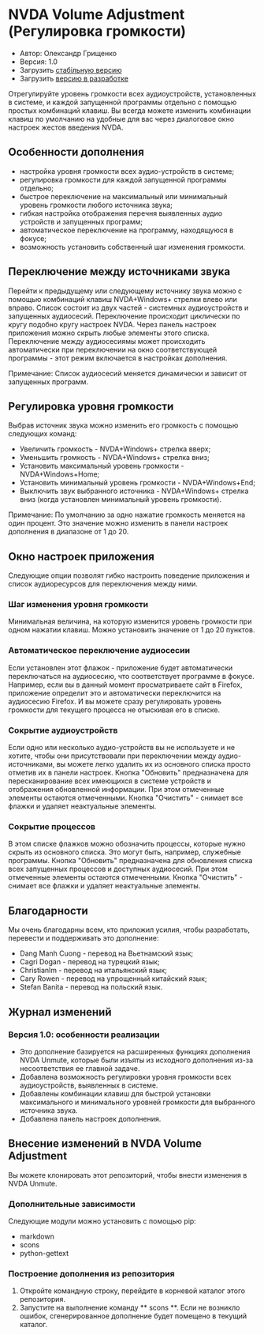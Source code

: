 # NVDA Volume Adjustment (Регулировка громкости)

* Автор: Олександр Грищенко
* Версия: 1.0
* Загрузить [стабільную версию][1]
* Загрузить [версию в разработке][2]

Отрегулируйте уровень громкости всех аудиоустройств, установленных в системе, и каждой запущенной программы отдельно с помощью простых комбинаций клавиш.
Вы всегда можете изменить комбинации клавиш по умолчанию на удобные для вас через диалоговое окно настроек жестов введения NVDA.

## Особенности дополнения
* настройка уровня громкости всех аудио-устройств в системе;
* регулировка громкости для каждой запущенной программы отдельно;
* быстрое переключение на максимальный или минимальный уровень громкости любого источника звука;
* гибкая настройка отображения перечня выявленных аудио устройств и запущенных программ;
* автоматическое переключение на программу, находящуюся в фокусе;
* возможность установить собственный шаг изменения громкости.

## Переключение между источниками звука
Перейти к предыдущему или следующему источнику звука можно с помощью комбинаций клавиш NVDA+Windows+ стрелки влево или вправо. Список состоит из двух частей - системных аудиоустройств и запущенных аудиосесий. Переключение происходит циклически по кругу подобно кругу настроек NVDA.
Через панель настроек приложения можно скрыть любые элементы этого списка.
Переключение между аудиосесиямы может происходить автоматически при переключении на окно соответствующей программы - этот режим включается в настройках дополнения.

Примечание: Список аудиосесий меняется динамически и зависит от запущенных программ.

## Регулировка уровня громкости
Выбрав источник звука можно изменить его громкость с помощью следующих команд:
* Увеличить громкость - NVDA+Windows+ стрелка вверх;
* Уменьшить громкость - NVDA+Windows+ стрелка вниз;
* Установить максимальный уровень громкости - NVDA+Windows+Home;
* Установить минимальный уровень громкости - NVDA+Windows+End;
* Выключить звук выбранного источника - NVDA+Windows+ стрелка вниз (когда установлен минимальный уровень громкости).

Примечание: По умолчанию за одно нажатие громкость меняется на один процент. Это значение можно изменить в панели настроек дополнения в диапазоне от 1 до 20.

## Окно настроек приложения
Следующие опции позволят гибко настроить поведение приложения и список аудиоресурсов для переключения между ними.

### Шаг изменения уровня громкости
Минимальная величина, на которую изменится уровень громкости при одном нажатии клавиш. Можно установить значение от 1 до 20 пунктов.

### Автоматическое переключение аудиосесии
Если установлен этот флажок - приложение будет автоматически переключаться на аудиосесию, что соответствует программе в фокусе.
Например, если вы в данный момент просматриваете сайт в Firefox, приложение определит это и автоматически переключится на аудиосесию Firefox. И вы можете сразу регулировать уровень громкости для текущего процесса не отыскивая его в списке.

### Сокрытие аудиоустройств
Если одно или несколько аудио-устройств вы не используете и не хотите, чтобы они присутствовали при переключении между аудио-источниками, вы можете легко удалить их из основного списка просто отметив их в панели настроек.
Кнопка "Обновить" предназначена для пересканирование всех имеющихся в системе устройств и отображения обновленной информации. При этом отмеченные элементы остаются отмеченными.
Кнопка "Очистить" - снимает все флажки и удаляет неактуальные элементы.

### Сокрытие процессов
В этом списке флажков можно обозначить процессы, которые нужно скрыть из основного списка. Это могут быть, например, служебные программы.
Кнопка "Обновить" предназначена для обновления списка всех запущенных процессов и доступных аудиосесий. При этом отмеченные элементы остаются отмеченными.
Кнопка "Очистить" - снимает все флажки и удаляет неактуальные элементы.

## Благодарности
Мы очень благодарны всем, кто приложил усилия, чтобы разработать, перевести и поддерживать это дополнение:
* Dang Manh Cuong - перевод на Вьетнамский язык;
* Cagri Dogan - перевод на турецкий язык;
* Christianlm - перевод на итальянский язык;
* Cary Rowen - перевод на упрощенный китайский язык;
* Stefan Banita - перевод на польский язык.

## Журнал изменений

### Версия 1.0: особенности реализации
* Это дополнение базируется на расширенных функциях дополнения NVDA Unmute, которые были изъяты из исходного дополнения из-за несоответствия ее главной задаче.
* Добавлена ​​возможность регулировки уровня громкости всех аудиоустройств, выявленных в системе.
* Добавлены комбинации клавиш для быстрой установки максимального и минимального уровней громкости для выбранного источника звука.
* Добавлена ​​панель настроек дополнения.

## Внесение изменений в NVDA Volume Adjustment
Вы можете клонировать этот репозиторий, чтобы внести изменения в NVDA Unmute.

### Дополнительные зависимости
Следующие модули можно установить с помощью pip:
- markdown
- scons
- python-gettext

### Построение дополнения из репозитория
1. Откройте командную строку, перейдите в корневой каталог этого репозитория.
2. Запустите на выполнение команду ** scons **. Если не возникло ошибок, сгенерированное дополнение будет помещено в текущий каталог.

[1]: https://github.com/grisov/NVDA_Volume_Adjustment/releases/download/v1.0/volumeAdjustment-1.0.nvda-addon
[2]: https://github.com/grisov/NVDA_Volume_Adjustment/releases/download/v1.0/volumeAdjustment-1.0.nvda-addon
